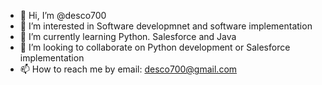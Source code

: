 - 👋 Hi, I’m @desco700
- 👀 I’m interested in Software developmnet and software implementation
- 🌱 I’m currently learning Python. Salesforce and Java
- 💞️ I’m looking to collaborate on Python development or Salesforce implementation
- 📫 How to reach me by email: desco700@gmail.com

<!---
desco700/desco700 is a ✨ special ✨ repository because its `README.md` (this file) appears on your GitHub profile.
You can click the Preview link to take a look at your changes.
--->
